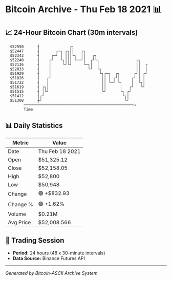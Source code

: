 # Bitcoin Archive - Thu Feb 18 2021 📊

## 📈 24-Hour Bitcoin Chart (30m intervals)

```
  $52550      ┤             ┌┐                                 
  $52447      ┤       ┌─┐ ┌┐││   ┌┐                            
  $52343      ┤     ┌─┘ │ │││└┐  ││   ┌┐                       
  $52240      ┤    ┌┘   └┐│││ └──┘│  ┌┘└┐                ┌┐    
  $52136      ┤    │     └┘└┘     └─┐│  │                ││  ┌ 
  $52033      ┤    │                └┘  └┐               ││  │ 
  $51929      ┤    │                     └┐┌─┐  ┌┐      ┌┘│ ┌┘ 
  $51826      ┤   ┌┘                      ││ │ ┌┘│     ┌┘ │ │  
  $51722      ┤   │                       ││ └─┘ └┐    │  └┐│  
  $51619      ┤ ┌┐│                       ││      │   ┌┘   └┘  
  $51515      ┤ │└┘                       └┘      └┐ ┌┘        
  $51412      ┤┌┘                                  └┐│         
  $51308      ┼┘                                    └┘         
        ────────────────────────────────────────────────→
        Time
```

## 📊 Daily Statistics

| Metric | Value |
|--------|-------|
| Date | Thu Feb 18 2021 |
| Open | $51,325.12 |
| Close | $52,158.05 |
| High | $52,800 |
| Low | $50,948 |
| Change | 🟢 +$832.93 |
| Change % | 🟢 +1.62% |
| Volume | $0.21M |
| Avg Price | $52,008.566 |

## 📅 Trading Session

- **Period:** 24 hours (48 x 30-minute intervals)
- **Data Source:** Binance Futures API

---
*Generated by Bitcoin-ASCII Archive System*
